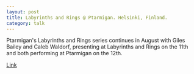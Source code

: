 ```yaml
---
layout: post
title: Labyrinths and Rings @ Ptarmigan. Helsinki, Finland.
category: talk
---
```


Ptarmigan's Labyrinths and Rings series continues in August with Giles Bailey and Caleb Waldorf, presenting at Labyrinths and Rings on the 11th and both performing at Ptarmigan on the 12th.

[Link](http://www.ptarmigan.ee/events/labyrinths-and-rings-giles-bailey-and-caleb-waldorf)
